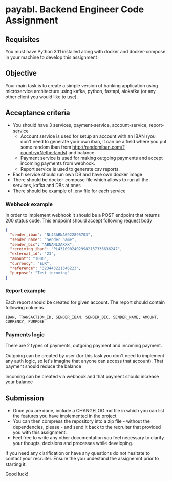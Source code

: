 # payabl. Backend Engineer Code Assignment

## Requisites

You must have Python 3.11 installed along with docker and docker-compose in your machine to develop this assignment

## Objective

Your main task is to create a simple version of banking application using microservice architecture 
using kafka, python, fastapi, aiokafka (or any other client you would like to use).

## Acceptance criteria

* You should have 3 services, payment-service, account-service, report-service
  * Account service is used for setup an account with an IBAN (you don't need to generate your own iban, it can be a field where you put some random iban from http://randomiban.com/?country=Netherlands) and balance
  * Payment service is used for making outgoing payments and accept incoming payments from webhook.
  * Report service is used to generate csv reports.
* Each service should run own DB and have own docker image
* There should be docker-compose file which allows to run all the services, kafka and DBs at ones
* There should be example of .env file for each service

### Webhook example

In order to implement webhook it should be a POST endpoint that returns 200 status code.
This endpoint should accept following request body

```json
{
  "sender_iban": "NL43ABNA6922895703",
  "sender_name": "Sender name",
  "sender_bic": "ABNANL2AXXX",
  "receiving_iban": "PL43109024029982137336636247",
  "external_id": "23",
  "amount": "1000",
  "currency": "EUR",
  "reference": "323443221346223",
  "purpose": "Test incoming"
}
```

### Report example

Each report should be created for given account.
The report should contain following columns
```
IBAN, TRANSACTION_ID, SENDER_IBAN, SENDER_BIC, SENDER_NAME, AMOUNT, CURRENCY, PURPOSE
```

### Payments logic

There are 2 types of payments, outgoing payment and incoming payment.

Outgoing can be created by user (for this task you don't need to implement any auth logic, so let's imagine that anyone can access that account).
That payment should reduce the balance

Incoming can be created via webhook and that payment should increase your balance

## Submission

* Once you are done, include a CHANGELOG.md file in which you can list the features you have implemented in the project 
* You can then compress the repository into a zip file - without the dependencies, please - and send it back to the recruiter that provided you with this assignment. 
* Feel free to write any other documentation you feel necessary to clarify your thougts, decisions and processes while developing.

If you need any clarification or have any questions do not hesitate to contact your recruiter. Ensure the you undestand the assignemnt prior to starting it.

Good luck!
